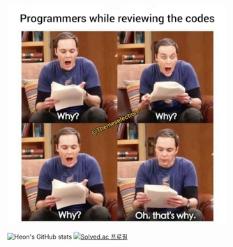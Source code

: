   <p align="center">
    <img src="./tbbt.jpg">
  </p>

![Heon's GitHub stats](https://github-readme-stats.vercel.app/api?username=heon0945&hide=prs&theme=great-gatsby&show_icons=true)
[![Solved.ac 프로필](http://mazassumnida.wtf/api/generate_badge?boj=songhun829)](https://solved.ac/songhun829)




